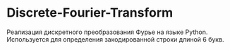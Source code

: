 # Discrete-Fourier-Transform
Реализация дискретного преобразования Фурье на языке Python. Используется для определения закодированной строки длиной 6 букв.
